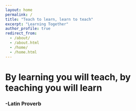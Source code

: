 ```yaml
---
layout: home
permalink: /
title: "Teach to learn, learn to teach"
excerpt: "Learning Together"
author_profile: true
redirect_from: 
  - /about/
  - /about.html
  - /home/
  - /home.html
---
```


<h1>By learning you will teach, by teaching you will learn</h1> <h3>-Latin Proverb</h3>


